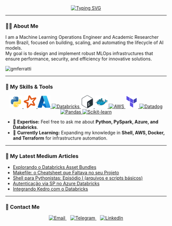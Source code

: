 <div align="center">
  <a href="https://git.io/typing-svg">
    <img src="https://readme-typing-svg.demolab.com?font=Fira+Code&weight=700&size=30&pause=1000&color=FFFFFF&center=true&vCenter=true&width=600&lines=Hi+%F0%9F%91%8B%2C+I'm+Gustavo+Ferratti;A+passionate+ML+Engineer;Focusing+on+MLOps+Solutions" 
         alt="Typing SVG" />
  </a>
</div>

---

### 👨‍💻 About Me

I am a Machine Learning Operations Engineer and Academic Researcher from Brazil, focused on building, scaling, and automating the lifecycle of AI models.  
My goal is to design and implement robust MLOps infrastructures that ensure performance, security, and efficiency for innovative solutions.

<p align="left">
  <img src="https://komarev.com/ghpvc/?username=gmferratti&label=Profile%20Views&color=0e75b6&style=flat-square" alt="gmferratti" />
</p>

---

### 🚀 My Skills & Tools

<p align="center">
  <a href="https://www.python.org" target="_blank" rel="noreferrer">
    <img src="https://raw.githubusercontent.com/devicons/devicon/master/icons/python/python-original.svg" alt="Python" width="40" height="40"/>
  </a>
  <a href="https://spark.apache.org/" target="_blank" rel="noreferrer">
    <img src="https://raw.githubusercontent.com/devicons/devicon/master/icons/apachespark/apachespark-original.svg" alt="PySpark" width="40" height="40"/>
  </a>
  <a href="https://azure.microsoft.com/" target="_blank" rel="noreferrer">
    <img src="https://raw.githubusercontent.com/devicons/devicon/master/icons/azure/azure-original.svg" alt="Azure" width="40" height="40"/>
  </a>
  <a href="https://databricks.com/" target="_blank" rel="noreferrer">
    <img src="https://cdn.simpleicons.org/databricks/FF3621" alt="Databricks" width="40" height="40"/>
  </a>
  <a href="https://www.gnu.org/software/bash/" target="_blank" rel="noreferrer">
    <img src="https://raw.githubusercontent.com/devicons/devicon/master/icons/bash/bash-original.svg" alt="Shell/Bash" width="40" height="40"/>
  </a>
  <a href="https://www.docker.com/" target="_blank" rel="noreferrer">
    <img src="https://raw.githubusercontent.com/devicons/devicon/master/icons/docker/docker-original.svg" alt="Docker" width="40" height="40"/>
  </a>
  <a href="https://aws.amazon.com/" target="_blank" rel="noreferrer">
    <img src="https://www.vectorlogo.zone/logos/amazon_aws/amazon_aws-icon.svg" alt="AWS" width="40" height="40"/>
  </a>
  <a href="https://www.terraform.io/" target="_blank" rel="noreferrer">
    <img src="https://raw.githubusercontent.com/devicons/devicon/master/icons/terraform/terraform-original.svg" alt="Terraform" width="40" height="40"/>
  </a>
  <a href="https://www.datadoghq.com/" target="_blank" rel="noreferrer">
    <img src="https://www.vectorlogo.zone/logos/datadoghq/datadoghq-icon.svg" alt="Datadog" width="40" height="40"/>
  </a>

  <a href="https://pandas.pydata.org/" target="_blank" rel="noreferrer">
    <img src="https://cdn.simpleicons.org/pandas/00BFFF" alt="Pandas" width="40" height="40"/>
  </a>
  <a href="https://scikit-learn.org/" target="_blank" rel="noreferrer">
    <img src="https://cdn.simpleicons.org/scikitlearn/F7931E" alt="Scikit-learn" width="40" height="40"/>
  </a>
</p>



- 💬 **Expertise:** Feel free to ask me about **Python, PySpark, Azure, and Databricks**.  
- 🌱 **Currently Learning:** Expanding my knowledge in **Shell, AWS, Docker, and Terraform** for infrastructure automation.

---

### 📝 My Latest Medium Articles

<!-- BLOG-POST-LIST:START -->
- [Explorando o Databricks Asset Bundles](https://medium.com/@gmferratti/explorando-o-databricks-asset-bundles-cad6ba7e401f?source=rss-fc8d1157669d------2)
- [Makefile: o Cheatsheet que Faltava no seu Projeto](https://medium.com/@gmferratti/makefile-o-cheatsheet-que-faltava-no-seu-projeto-4550ffbf41c4?source=rss-fc8d1157669d------2)
- [Shell para Pythonistas: Episódio I &lpar;arquivos e scripts básicos&rpar;](https://medium.com/@gmferratti/shell-para-pythonistas-epis%C3%B3dio-i-arquivos-e-scripts-b%C3%A1sicos-61dc8860f25e?source=rss-fc8d1157669d------2)
- [Autenticação via SP no Azure Databricks](https://medium.com/@gmferratti/autentica%C3%A7%C3%A3o-via-sp-no-azure-databricks-a9c138edd6b0?source=rss-fc8d1157669d------2)
- [Integrando Kedro com o Databricks](https://medium.com/@gmferratti/integrando-kedro-com-o-databricks-f9621b4ebf4a?source=rss-fc8d1157669d------2)
<!-- BLOG-POST-LIST:END -->

---

### 🔗 Contact Me

<p align="center">
  <a href="mailto:gmferratti@gmail.com" target="_blank" rel="noreferrer">
    <img src="https://cdn.simpleicons.org/gmail/EA4335" alt="Email" width="30" height="30"/>
  </a>
  &nbsp;&nbsp;
  <a href="https://web.telegram.org/k/#@gmferratti" target="_blank" rel="noreferrer">
    <img src="https://cdn.simpleicons.org/telegram/0088CC" alt="Telegram" width="30" height="30"/>
  </a>
  &nbsp;&nbsp;
  <a href="https://www.linkedin.com/in/gmferratti/" target="_blank" rel="noreferrer">
    <img src="https://cdn.jsdelivr.net/gh/devicons/devicon/icons/linkedin/linkedin-original.svg" alt="LinkedIn" width="30" height="30"/>
  </a>





